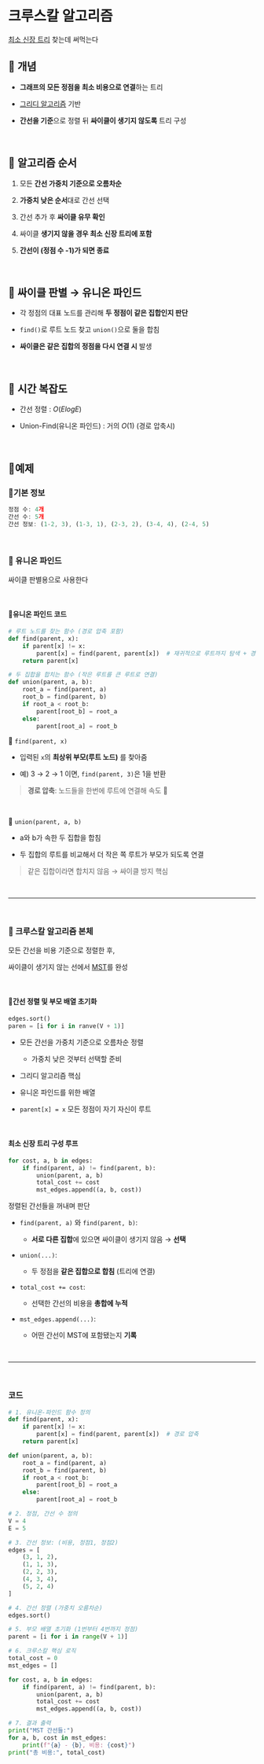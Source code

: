# 크루스칼 알고리즘

[최소 신장 트리](../week3_word/min_spanning.md) 찾는데 써먹는다

## 🔶 개념

- **그래프의 모든 정점을 최소 비용으로 연결**하는 트리

- [그리디 알고리즘](../../learn/TIL_0718.md#그리디-알고리즘) 기반

- **간선을 기준**으로 정렬 뒤 **싸이클이 생기지 않도록** 트리 구성

<br>

## 🔶 알고리즘 순서

1. 모든 **간선 가중치 기준으로 오름차순**

2. **가중치 낮은 순서**대로 간선 선택

3. 간선 추가 후 **싸이클 유무 확인**

4. 싸이클 **생기지 않을 경우 최소 신장 트리에 포함**

5. **간선이 (정점 수 -1)가 되면 종료**

<br>

## 🔷 싸이클 판별 → 유니온 파인드

- 각 정점의 대표 노드를 관리해 **두 정점이 같은 집합인지 판단**

- `find()`로 루트 노드 찾고 `union()`으로 둘을 합침

- **싸이클은 같은 집합의 정점을 다시 연결 시** 발생

<br>

## 🔶 시간 복잡도

- 간선 정렬 : $O(ElogE)$

- Union-Find(유니온 파인드) : 거의 $O(1)$ (경로 압축시)

<br>

## 💠예제

### 🔸기본 정보

```js
정점 수: 4개  
간선 수: 5개  
간선 정보: (1-2, 3), (1-3, 1), (2-3, 2), (3-4, 4), (2-4, 5)
```

<br>

### 🔷 유니온 파인드

싸이클 판별용으로 사용한다

<br>

#### 🔹유니온 파인드 코드
```py
# 루트 노드를 찾는 함수 (경로 압축 포함)
def find(parent, x):
    if parent[x] != x:
        parent[x] = find(parent, parent[x])  # 재귀적으로 루트까지 탐색 + 경로 압축
    return parent[x]

# 두 집합을 합치는 함수 (작은 루트를 큰 루트로 연결)
def union(parent, a, b):
    root_a = find(parent, a)
    root_b = find(parent, b)
    if root_a < root_b:
        parent[root_b] = root_a
    else:
        parent[root_a] = root_b
```

🔘 `find(parent, x)`

- 입력된 `x`의 **최상위 부모(루트 노드)** 를 찾아줌

- 예) 3 → 2 → 1 이면, `find(parent, 3)`은 1을 반환

> **경로 압축**: 노드들을 한번에 루트에 연결해 속도 🔺

<br>

🔘 `union(parent, a, b)`

- a와 b가 속한 두 집합을 합침

- 두 집합의 루트를 비교해서 더 작은 쪽 루트가 부모가 되도록 연결

> 같은 집합이라면 합치지 않음 → 싸이클 방지 핵심

<br>

___

<br>

### 🔶 크루스칼 알고리즘 본체

모든 간선을 비용 기준으로 정렬한 후,

싸이클이 생기지 않는 선에서 [MST](../week3_word/min_spanning.md)를 완성

<br>

#### 🔸간선 정렬 및 부모 배열 초기화

```py
edges.sort()
paren = [i for i in ranve(V + 1)]
```

- 모든 간선을 가중치 기준으로 오름차순 정렬

    - 가중치 낮은 것부터 선택할 준비

- 그리디 알고리즘 핵심

- 유니온 파인드를 위한 배열

- `parent[x] = x` 모든 정점이 자기 자신이 루트

<br>

#### 최소 신장 트리 구성 루프

```py
for cost, a, b in edges:
    if find(parent, a) != find(parent, b):
        union(parent, a, b)
        total_cost += cost
        mst_edges.append((a, b, cost))
```

정렬된 간선들을 꺼내며 판단

- `find(parent, a)` 와 `find(parent, b)`:
    - **서로 다른 집합**에 있으면 싸이클이 생기지 않음 → **선택**

- `union(...)`:
    - 두 정점을 **같은 집합으로 합침** (트리에 연결)

- `total_cost += cost`:
    - 선택한 간선의 비용을 **총합에 누적**

- `mst_edges.append(...)`:
    - 어떤 간선이 MST에 포함됐는지 **기록**

<br>

___

<br>

### 코드

```py
# 1. 유니온-파인드 함수 정의
def find(parent, x):
    if parent[x] != x:
        parent[x] = find(parent, parent[x])  # 경로 압축
    return parent[x]

def union(parent, a, b):
    root_a = find(parent, a)
    root_b = find(parent, b)
    if root_a < root_b:
        parent[root_b] = root_a
    else:
        parent[root_a] = root_b

# 2. 정점, 간선 수 정의
V = 4
E = 5

# 3. 간선 정보: (비용, 정점1, 정점2)
edges = [
    (3, 1, 2),
    (1, 1, 3),
    (2, 2, 3),
    (4, 3, 4),
    (5, 2, 4)
]

# 4. 간선 정렬 (가중치 오름차순)
edges.sort()

# 5. 부모 배열 초기화 (1번부터 4번까지 정점)
parent = [i for i in range(V + 1)]

# 6. 크루스칼 핵심 로직
total_cost = 0
mst_edges = []

for cost, a, b in edges:
    if find(parent, a) != find(parent, b):
        union(parent, a, b)
        total_cost += cost
        mst_edges.append((a, b, cost))

# 7. 결과 출력
print("MST 간선들:")
for a, b, cost in mst_edges:
    print(f"{a} - {b}, 비용: {cost}")
print("총 비용:", total_cost)

```